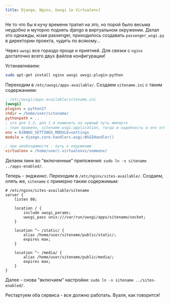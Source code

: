 ```yaml
---
title: Django, Nginx, Uwsgi [и Virtualenv]
---
```


Не то  что бы я  кучу времени тратил  на это, но  порой было весьма  неудобно и
муторно  поднять  django  в  виртуальном окружении.  Делал  это  однажды,  юзая
passenger,  приходилось  создавать  `passenger_wsgi.py` в  директории  проекта,
чудить по всякому...

Через `uwsgi`  все гораздо проще  и приятней.  Для связки с  `nginx` достаточно
всего двух файлов конфигурации!

Устанавливаем:

```bash
sudo apt-get install nginx uwsgi uwsgi-plugin-python
```

Переходим  в  `/etc/uwsgi/apps-available/`.   Создаем  `sitename.ini`  с  таким
содержанием:

```ini
; /etc/uwsgi/apps-available/sitename.ini
[uwsgi]
plugins = python27
chdir = /home/user/sitename/
pythonpath = ..
; это для 1.3, для 1.4 изменить на нужный путь импорта
; (как правило, sitename.wsgi:application, тогда и надобность в env отпадает)
env = DJANGO_SETTINGS_MODULE=settings
module = django.core.handlers.wsgi:WSGIHandler()

; при необходимости - путь к окружению
virtualenv = /home/user/.virtualenvs/someenv/
```

Делаем линк во "включенные" приложения: `sudo ln -s sitename ../apps-enabled/`.

Теперь -  энджинкс. Переходим  в `/etc/nginx/sites-available/`.  Создаем, опять
же, `sitename` с примерно таким содержимым:

```nginx
# /etc/nginx/sites-available/sitename
server {
    listen 80;

    location / {
        include uwsgi_params;
        uwsgi_pass unix:///var/run/uwsgi/apps/sitename/socket;
    }

    location ^~ /static/ {
        alias /home/user/sitename/public/static/;
        expires max;
    }

    location ^~ /media/ {
        alias /home/user/sitename/public/media/;
        expires max;
    }
}
```

Далее - снова "включаем" настройки: `sudo ln -s sitename ../sites-enabled/`.

Рестартуем оба сервиса - все должно работать. Вуаля, как говорится!
